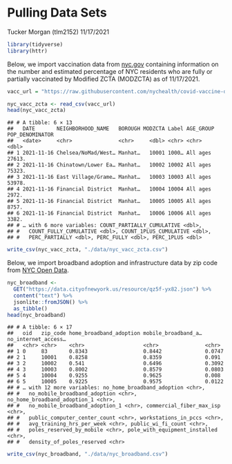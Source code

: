 Pulling Data Sets
================
Tucker Morgan (tlm2152)
11/17/2021

``` r
library(tidyverse)
library(httr)
```

Below, we import vaccination data from
[nyc.gov](https://www1.nyc.gov/site/doh/covid/covid-19-data-vaccines.page)
containing information on the number and estimated percentage of NYC
residents who are fully or partially vaccinated by Modified ZCTA
(MODZCTA) as of 11/17/2021.

``` r
vacc_url = "https://raw.githubusercontent.com/nychealth/covid-vaccine-data/main/people/coverage-by-modzcta-allages.csv"

nyc_vacc_zcta <- read_csv(vacc_url)
head(nyc_vacc_zcta)
```

    ## # A tibble: 6 × 13
    ##   DATE       NEIGHBORHOOD_NAME   BOROUGH MODZCTA Label AGE_GROUP POP_DENOMINATOR
    ##   <date>     <chr>               <chr>     <dbl> <chr> <chr>               <dbl>
    ## 1 2021-11-16 Chelsea/NoMad/West… Manhat…   10001 1000… All ages           27613.
    ## 2 2021-11-16 Chinatown/Lower Ea… Manhat…   10002 10002 All ages           75323.
    ## 3 2021-11-16 East Village/Grame… Manhat…   10003 10003 All ages           53978.
    ## 4 2021-11-16 Financial District  Manhat…   10004 10004 All ages            2972.
    ## 5 2021-11-16 Financial District  Manhat…   10005 10005 All ages            8757.
    ## 6 2021-11-16 Financial District  Manhat…   10006 10006 All ages            3382.
    ## # … with 6 more variables: COUNT_PARTIALLY_CUMULATIVE <dbl>,
    ## #   COUNT_FULLY_CUMULATIVE <dbl>, COUNT_1PLUS_CUMULATIVE <dbl>,
    ## #   PERC_PARTIALLY <dbl>, PERC_FULLY <dbl>, PERC_1PLUS <dbl>

``` r
write_csv(nyc_vacc_zcta, "./data/nyc_vacc_zcta.csv")
```

Below, we import broadband adoption and infrastructure data by zip code
from [NYC Open
Data](https://data.cityofnewyork.us/City-Government/Broadband-Adoption-and-Infrastructure-by-Zip-Code/qz5f-yx82/data).

``` r
nyc_broadband <- 
  GET("https://data.cityofnewyork.us/resource/qz5f-yx82.json") %>% 
  content("text") %>% 
  jsonlite::fromJSON() %>%
  as_tibble()
head(nyc_broadband)
```

    ## # A tibble: 6 × 17
    ##   oid   zip_code home_broadband_adoption mobile_broadband_a… no_internet_access…
    ##   <chr> <chr>    <chr>                   <chr>               <chr>              
    ## 1 0     83       0.8343                  0.8442              0.0747             
    ## 2 1     10001    0.8258                  0.8359              0.091              
    ## 3 2     10002    0.541                   0.6496              0.3092             
    ## 4 3     10003    0.8002                  0.8579              0.0803             
    ## 5 4     10004    0.9255                  0.9625              0.008              
    ## 6 5     10005    0.9225                  0.9575              0.0122             
    ## # … with 12 more variables: no_home_broadband_adoption <chr>,
    ## #   no_mobile_broadband_adoption <chr>, no_home_broadband_adoption_1 <chr>,
    ## #   no_mobile_broadband_adoption_1 <chr>, commercial_fiber_max_isp <chr>,
    ## #   public_computer_center_count <chr>, workstations_in_pccs <chr>,
    ## #   avg_training_hrs_per_week <chr>, public_wi_fi_count <chr>,
    ## #   poles_reserved_by_mobile <chr>, pole_with_equipment_installed <chr>,
    ## #   density_of_poles_reserved <chr>

``` r
write_csv(nyc_broadband, "./data/nyc_broadband.csv")
```
